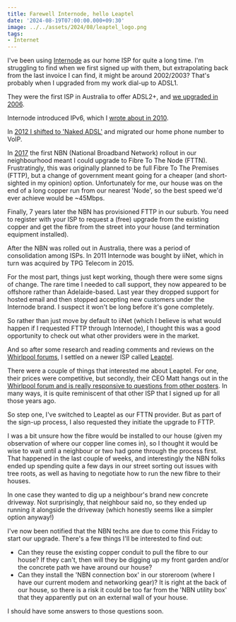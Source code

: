```yaml
---
title: Farewell Internode, hello Leaptel
date: '2024-08-19T07:00:00.000+09:30'
image: ../../assets/2024/08/leaptel_logo.png
tags:
- Internet
---
```


I've been using [Internode](https://en.wikipedia.org/wiki/Internode_(ISP)) as our home ISP for quite a long time. I'm struggling to find when we first signed up with them, but extrapolating back from the last invoice I can find, it might be around 2002/2003? That's probably when I upgraded from my work dial-up to ADSL1.

They were the first ISP in Australia to offer ADSL2+, and [we upgraded in 2006](/2006/04/adsl2-is-here).

Internode introduced IPv6, which I [wrote about in 2010](/2010/09/ipv6-is-coming-soon-sometime-almost).

In [2012 I shifted to 'Naked ADSL'](/2012/04/naked-adsl-and-voip-2012-style) and migrated our home phone number to VoIP.

In [2017](/2017/09/on-nbn) the first NBN (National Broadband Network) rollout in our neighbourhood meant I could upgrade to Fibre To The Node (FTTN). Frustratingly, this was originally planned to be full Fibre To The Premises (FTTP), but a change of government meant going for a cheaper (and short-sighted in my opinion) option. Unfortunately for me, our house was on the end of a long copper run from our nearest 'Node', so the best speed we'd ever achieve would be ~45Mbps.

Finally, 7 years later the NBN has provisioned FTTP in our suburb. You need to register with your ISP to request a (free) upgrade from the existing copper and get the fibre from the street into your house (and termination equipment installed).

After the NBN was rolled out in Australia, there was a period of consolidation among ISPs. In 2011 Internode was bought by iiNet, which in turn was acquired by TPG Telecom in 2015.

For the most part, things just kept working, though there were some signs of change. The rare time I needed to call support, they now appeared to be offshore rather than Adelaide-based. Last year they dropped support for hosted email and then stopped accepting new customers under the Internode brand. I suspect it won't be long before it's gone completely.

So rather than just move by default to iiNet (which I believe is what would happen if I requested FTTP through Internode), I thought this was a good opportunity to check out what other providers were in the market.

And so after some research and reading comments and reviews on the [Whirlpool forums](https://web.archive.org/web/20250502133546/https://forums.whirlpool.net.au/), I settled on a newer ISP called [Leaptel](https://leaptel.com.au?referral=1000545050).

There were a couple of things that interested me about Leaptel. For one, their prices were competitive, but secondly, their CEO Matt hangs out in the [Whirlpool forum and is really responsive to questions from other posters](https://web.archive.org/web/20250426201718/https://forums.whirlpool.net.au/thread/9062r7z9). In many ways, it is quite reminiscent of that other ISP that I signed up for all those years ago.

So step one, I've switched to Leaptel as our FTTN provider. But as part of the sign-up process, I also requested they initiate the upgrade to FTTP.

I was a bit unsure how the fibre would be installed to our house (given my observation of where our copper line comes in), so I thought it would be wise to wait until a neighbour or two had gone through the process first. That happened in the last couple of weeks, and interestingly the NBN folks ended up spending quite a few days in our street sorting out issues with tree roots, as well as having to negotiate how to run the new fibre to their houses. 

In one case they wanted to dig up a neighbour's brand new concrete driveway. Not surprisingly, that neighbour said no, so they ended up running it alongside the driveway (which honestly seems like a simpler option anyway!)

I've now been notified that the NBN techs are due to come this Friday to start our upgrade. There's a few things I'll be interested to find out:

- Can they reuse the existing copper conduit to pull the fibre to our house? If they can't, then will they be digging up my front garden and/or the concrete path we have around our house?
- Can they install the 'NBN connection box' in our storeroom (where I have our current modem and networking gear)? It is right at the back of our house, so there is a risk it could be too far from the 'NBN utility box' that they apparently put on an external wall of your house.

I should have some answers to those questions soon.
